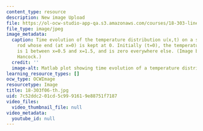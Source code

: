 ```yaml
---
content_type: resource
description: New image Upload
file: https://ol-ocw-studio-app-qa.s3.amazonaws.com/courses/18-303-linear-partial-differential-equations-fall-2006/7c52ddc201cd5c9991619e88751f7187_18-303f06-th.jpg
file_type: image/jpeg
image_metadata:
  caption: Time evolution of the temperature distribution u(x,t) on a semi-infinite
    rod whose end (at x=0) is kept at 0. Initially (t=0), the temperature of the rod
    is 1 between x=0.5 and x=1.5, and is zero everywhere else. (Image by Dr. Matthew
    Hancock.)
  credit: ''
  image-alt: Matlab plot showing time evolution of a temperature distribution.
learning_resource_types: []
ocw_type: OCWImage
resourcetype: Image
title: 18-303f06-th.jpg
uid: 7c52ddc2-01cd-5c99-9161-9e88751f7187
video_files:
  video_thumbnail_file: null
video_metadata:
  youtube_id: null
---
```

